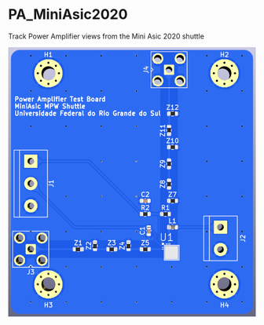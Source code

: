 # PA_MiniAsic2020
Track Power Amplifier views from the Mini Asic 2020 shuttle

![alt text](https://github.com/fernandocarrion/PA_MiniAsic2020/blob/main/3D_View.png?raw=true)
